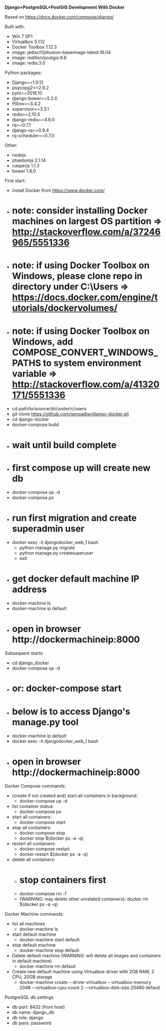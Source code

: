**Django+PostgreSQL+PostGIS Development With Docker**

Based on https://docs.docker.com/compose/django/

Built with:

* Win 7 SP1
* Virtualbox 5.1.12
* Docker Toolbox 1.12.3
* image: jedisct1/phusion-baseimage-latest:16.04
* image: mdillon/postgis:9.6
* image: redis:3.0

Python packages:

* Django==1.9.12
* psycopg2==2.6.2
* pytz==2016.10
* django-bower==5.2.0
* Pillow==3.4.2
* supervisor==3.3.1
* redis==2.10.5
* django-redis==4.6.0
* rq==0.7.1
* django-rq==0.9.4
* rq-scheduler==0.7.0

Other:

* nodejs
* phantomjs 2.1.14
* casperjs 1.1.3
* bower 1.8.0

First start:

* install Docker from https://www.docker.com/
* # note: consider installing Docker machines on largest OS partition => http://stackoverflow.com/a/37246965/5551336
* # note: if using Docker Toolbox on Windows, please clone repo in directory under C:\Users => https://docs.docker.com/engine/tutorials/dockervolumes/
* # note: if using Docker Toolbox on Windows, add COMPOSE_CONVERT_WINDOWS_PATHS to system environment variable => http://stackoverflow.com/a/41320171/5551336
* cd path/to/source/dir/under/c/users
* git clone https://github.com/senoadiw/django-docker.git
* cd django-docker
* docker-compose build
* # wait until build complete
* # first compose up will create new db
* docker-compose up -d
* docker-compose ps
* # run first migration and create superadmin user
* docker exec -it djangodocker_web_1 bash
    * python manage.py migrate
    * python manage.py createsuperuser
    * exit
* # get docker default machine IP address
* docker-machine ls
* docker-machine ip default
* # open in browser http://dockermachineip:8000

Subsequent starts:

* cd django_docker
* docker-compose up -d
* # or: docker-compose start
* # below is to access Django's manage.py tool
* docker-machine ip default
* docker exec -it djangodocker_web_1 bash
* # open in browser http://dockermachineip:8000

Docker Compose commands:

* (create if not created and) start all containers in background:
    * docker-compose up -d
* list container status:
    * docker-compose ps
* start all containers:
    * docker-compose start
* stop all containers:
    * docker-compose stop
    * docker stop $(docker ps -a -q)
* restart all containers:
    * docker-compose restart
    * docker restart $(docker ps -a -q)
* delete all containers:
    * # stop containers first
    * docker-compose rm -f
    * (WARNING: may delete other unrelated containers): docker rm $(docker ps -a -q)

Docker Machine commands:

* list all machines
    * docker-machine ls
* start default machine
    * docker-machine start default
* stop default machine
    * docker-machine stop default
* Delete default machine (WARNING: will delete all images and containers in default machine)
    * docker-machine rm default
* Create new default machine using Virtualbox driver with 2GB RAM, 2 CPU, 20GB storage
    * docker-machine create --driver virtualbox --virtualbox-memory 2048 --virtualbox-cpu-count 2 --virtualbox-disk-size 20480 default

PostgreSQL db settings

* db port: 8432 (from host)
* db name: django_db
* db role: django
* db pass: password
